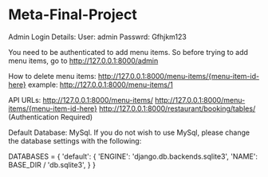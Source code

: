 # Meta-Final-Project
Admin Login Details:
User: admin
Passwrd: Gfhjkm123

You need to be authenticated to add menu items. So before trying to add menu items, go to http://127.0.0.1:8000/admin

How to delete menu items:
http://127.0.0.1:8000/menu-items/{menu-item-id-here}
example:
http://127.0.0.1:8000/menu-items/1

API URLs:
http://127.0.0.1:8000/menu-items/ 
http://127.0.0.1:8000/menu-items/{menu-item-id-here} 
http://127.0.0.1:8000/restaurant/booking/tables/ (Authentication Required)

Default Database: MySql.
If you do not wish to use MySql, please change the database settings with the following:

DATABASES = {
    'default': {
        'ENGINE': 'django.db.backends.sqlite3',
        'NAME': BASE_DIR / 'db.sqlite3',
    }
}
